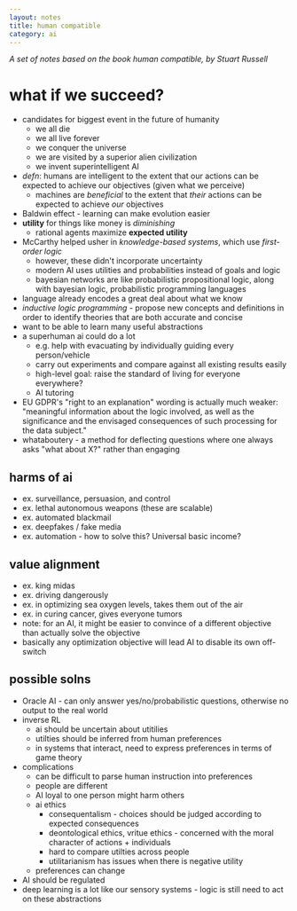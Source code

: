 ```yaml
---
layout: notes
title: human compatible
category: ai
---
```


*A set of notes based on the book human compatible, by Stuart Russell*

# what if we succeed?

- candidates for biggest event in the future of humanity
  - we all die
  - we all live forever
  - we conquer the universe
  - we are visited by a superior alien civilization
  - we invent superintelligent AI
- *defn*: humans are intelligent to the extent that our actions can be expected to achieve our objectives (given what we perceive)
  - machines are *beneficial* to the extent that *their* actions can be expected to achieve *our* objectives
- Baldwin effect - learning can make evolution easier
- **utility** for things like money is *diminishing*
  - rational agents maximize **expected utility**
- McCarthy helped usher in *knowledge-based systems*, which use *first-order logic*
  - however, these didn't incorporate uncertainty
  - modern AI uses utilities and probabilities instead of goals and logic
  - bayesian networks are like probabilistic propositional logic, along with bayesian logic, probabilistic programming languages
- language already encodes a great deal about what we know
- *inductive logic programming* - propose new concepts and definitions in order to identify theories that are both accurate and concise
- want to be able to learn many useful abstractions
- a superhuman ai could do a lot
  - e.g. help with evacuating by individually guiding every person/vehicle
  - carry out experiments and compare against all existing results easily
  - high-level goal: raise the standard of living for everyone everywhere?
  - AI tutoring
- EU GDPR's "right to an explanation" wording is actually much weaker: "meaningful information about the logic involved, as well as the significance and the envisaged consequences of such processing for the data subject."
- whataboutery - a method for deflecting questions where one always asks "what about X?" rather than engaging

## harms of ai

- ex. surveillance, persuasion, and control
- ex. lethal autonomous weapons (these are scalable)
- ex. automated blackmail
- ex. deepfakes / fake media
- ex. automation - how to solve this? Universal basic income?



## value alignment

- ex. king midas
- ex. driving dangerously
- ex. in optimizing sea oxygen levels, takes them out of the air
- ex. in curing cancer, gives everyone tumors
- note: for an AI, it might be easier to convince of a different objective than actually solve the objective
- basically any optimization objective will lead AI to disable its own off-switch



## possible solns

- Oracle AI - can only answer yes/no/probabilistic questions,  otherwise no output to the real world
- inverse RL
  - ai should be uncertain about utitilies
  - utilties should be inferred from human preferences
  - in systems that interact, need to express preferences in terms of game theory
- complications
  - can be difficult to parse human instruction into preferences
  - people are different
  - AI loyal to one person might harm others
  - ai ethics
    - consequentalism - choices should be judged according to expected consequences
    - deontological ethics, vritue ethics - concerned with the moral character of actions + individuals
    - hard to compare utilties across people
    - utilitarianism has issues when there is negative utility
  - preferences can change
- AI should be regulated
- deep learning is a lot like our sensory systems - logic is still need to act on these abstractions